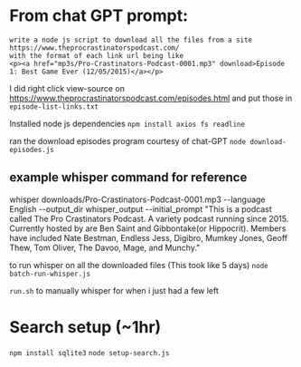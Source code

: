 # From chat GPT prompt:
```
write a node js script to download all the files from a site https://www.theprocrastinatorspodcast.com/ 
with the format of each link url being like 
<p><a href="mp3s/Pro-Crastinators-Podcast-0001.mp3" download>Episode 1: Best Game Ever (12/05/2015)</a></p>
```

I did right click view-source on https://www.theprocrastinatorspodcast.com/episodes.html and put those in `episode-list-links.txt`

Installed node js dependencies
`npm install axios fs readline`

ran the download episodes program courtesy of chat-GPT
`node download-episodes.js` 


## example whisper command for reference
whisper downloads/Pro-Crastinators-Podcast-0001.mp3 --language English --output_dir whisper_output --initial_prompt "This is a podcast called The Pro Crastinators Podcast. A variety podcast running since 2015. Currently hosted by are Ben Saint and Gibbontake(or Hippocrit). Members have included Nate Bestman, Endless Jess, Digibro, Mumkey Jones, Geoff Thew, Tom Oliver, The Davoo, Mage, and Munchy."

to run whisper on all the downloaded files (This took like 5 days)
`node batch-run-whisper.js` 

`run.sh` to manually whisper for when i just had a few left


# Search setup (~1hr)
`npm install sqlite3`
`node setup-search.js`